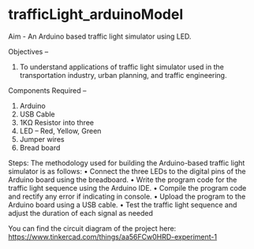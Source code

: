 # trafficLight_arduinoModel
Aim - An Arduino based traffic light simulator using LED.

Objectives – 
1. To understand applications of traffic light simulator used in the transportation industry, urban  planning, and traffic engineering.
   
Components Required –
1. Arduino
2. USB Cable
3. 1KΩ Resistor into three
4. LED – Red, Yellow, Green
5. Jumper wires
6. Bread board

Steps:
The methodology used for building the Arduino-based traffic light simulator is as follows:
• Connect the three LEDs to the digital pins of the Arduino board using the breadboard.
• Write the program code for the traffic light sequence using the Arduino IDE.
• Compile the program code and rectify any error if indicating in console.
• Upload the program to the Arduino board using a USB cable.
• Test the traffic light sequence and adjust the duration of each signal as needed

You can find the circuit diagram of the project here: https://www.tinkercad.com/things/aa56FCw0HRD-experiment-1

